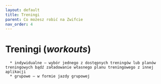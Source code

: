```yaml
---
layout: default
title: Treningi
parent: Co możesz robić na Zwifcie
nav_order: 4
---
```


# Treningi (_workouts_) 
      * indywidualne – wybór jednego z dostępnych treningów lub planów treningowych bądź załadowanie własnego planu treningowego z innej aplikacji
      * grupowe – w formie jazdy grupowej